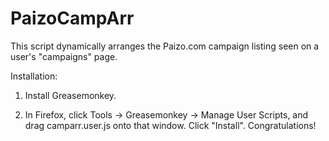 PaizoCampArr
============
This script dynamically arranges the Paizo.com campaign listing seen on a 
user's "campaigns" page. 

Installation:

1) Install Greasemonkey. 

2) In Firefox, click Tools -> Greasemonkey -> Manage User Scripts, and drag 
camparr.user.js onto that window. Click "Install". Congratulations!
